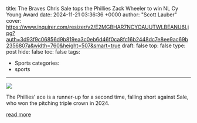 title: The Braves Chris Sale tops the Phillies Zack Wheeler to win NL Cy Young Award
date: 2024-11-21 03:36:36 +0000
author: "Scott Lauber"
cover: https://www.inquirer.com/resizer/v2/E2MGBHAR7NCYOAUUTWLBEANU6I.jpg?auth=3d93f9c06856d9b819ea3c0eb6d46f0ca8fc16b2448dc7e8ee9ac69b2356807a&width=760&height=507&smart=true
draft: false
top: false
type: post
hide: false
toc: false
tags:
  - Sports
categories:
  - sports
---

![](https://www.inquirer.com/resizer/v2/E2MGBHAR7NCYOAUUTWLBEANU6I.jpg?auth=3d93f9c06856d9b819ea3c0eb6d46f0ca8fc16b2448dc7e8ee9ac69b2356807a&width=760&height=507&smart=true)

The Phillies’ ace is a runner-up for a second time, falling short against Sale, who won the pitching triple crown in 2024.

[read more](https://www.inquirer.com/phillies/cy-young-winners-zack-wheeler-phillies-chris-sale-braves-20241120.html)

